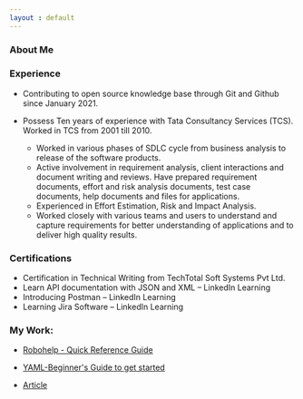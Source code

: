 ```yaml
---
layout : default
---
```


### About Me

### Experience

- Contributing to open source knowledge base through Git and Github since January 2021.

- Possess Ten years of experience with Tata Consultancy Services (TCS). Worked in TCS from 2001 till 2010.
  - Worked in various phases of SDLC cycle from business analysis to release of the software products.
  -	Active involvement in requirement analysis, client interactions and document writing and reviews. Have prepared requirement documents, effort and risk analysis documents,    test case documents, help documents and files for applications.
  -	Experienced in Effort Estimation, Risk and Impact Analysis.  
  -	Worked closely with various teams and users to understand and capture requirements for better understanding of applications and to deliver high quality results.

### Certifications

-	Certification in Technical Writing from TechTotal Soft Systems Pvt Ltd.
-	Learn API documentation with JSON and XML – LinkedIn Learning
-	Introducing Postman – LinkedIn Learning
-	Learning Jira Software – LinkedIn Learning

###  My Work:
  
   - [Robohelp - Quick Reference Guide](./samples/robohelp.md)
        
   - [YAML-Beginner's Guide to get started](./samples/write-yaml.md)

   - [Article](./samples/respectful_code_reviews.md)
